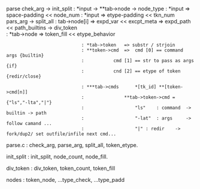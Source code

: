 

parse
        chek_arg  -> init_split
                                : *input -> **tab->node
                  -> node_type
                                : *input => space-padding       << node_num
                                : *input => etype-padding     << tkn_num
        pars_arg
                  -> split_all
                                : tab->node[i]  => expd_var     << excpt_meta
                                                => expd_path    << path_builtins
                  -> div_token  
                                : *tab->node    => token_fill   << etype_behavior
                  
                                : *tab->token   => substr / strjoin 
                                : **token->cmd  => 	cmd [0] == command args {builtin}
                                :			cmd [1] == str to pass as args {if}
                                :			cnd [2] == etype of token {redir/close}
                                			
                                : ***tab->cmds 		*[tk_id] **[token->cmd[n]]
                                :				**tab->token->cmd = {"ls","-lta","|"}
                                :					"ls" 	: command  -> builtin -> path
                                : 					"-lat"	: args	   -> follow camand ...
                                :					"|"	: redir    -> fork/dup2/ set outfile/infile next cmd...	
                    




parse.c         : check_arg, parse_arg, split_all, token_etype.

init_split      : init_split, node_count, node_fill.

div_token       : div_token, token_count, token_fill

nodes           : token_node, ...type_check, ...type_padd 



	
 <!-- match far args ... over redir -->
<!-- is_exit flag for builtin -->
<!-- waitpid cuz 2nd dont wait fot first_end_out 
-->
